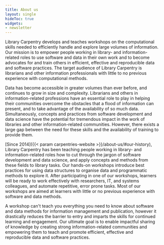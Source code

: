 ```yaml
---
title: About us
layout: single
hideToc: true
widgets:
- newsletter
---
```


Library Carpentry develops and teaches workshops on the computational skills needed to efficiently handle and explore large volumes of information. Our mission is to empower people working in library- and information-related roles to use software and data in their own work and to become advocates for and train others in efficient, effective and reproducible data and software practices. The target audience of Library Carpentry is librarians and other information professionals with little to no previous experience with computational methods.

Data has become accessible in greater volumes than ever before, and continues to grow in size and complexity. Librarians and others in information-related professions have an essential role to play in helping their communities overcome the obstacles that a flood of information can present, and to take advantage of the availability of so much data. Simultaneously, concepts and practices from software development and data science have the potential for tremendous impact in the work of libraries and other information-related communities. However, there exists a large gap between the need for these skills and the availability of training to provide them.

[Since 2014]({{< param carpentries-website >}}/about-us/#our-history), Library Carpentry has been teaching people working in library- and information-related roles how to cut through the jargon of software development and data science, and apply concepts and methods from these fields to library tasks. Our hands-on workshops introduce best practices for using data structures to organise data and programmatic methods to explore it. After participating in one of our workshops, learners will be ready to work effectively with researchers, IT, and systems colleagues, and automate repetitive, error prone tasks. Most of our workshops are aimed at learners with little or no previous experience with software and data methods. 

A workshop can't teach you everything you need to know about software and data methods for information management and publication, however it drastically reduces the barrier to entry and imparts the skills for continued learning and engagement. Our ultimate goal is to enable impactful sharing of knowledge by creating strong information-related communities and empowering them to teach and promote efficient, effective and reproducible data and software practices.
